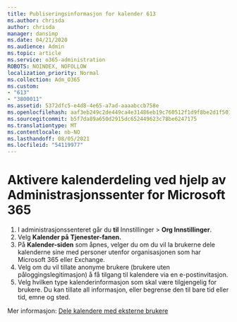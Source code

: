 ```yaml
---
title: Publiseringsinformasjon for kalender 613
ms.author: chrisda
author: chrisda
manager: dansimp
ms.date: 04/21/2020
ms.audience: Admin
ms.topic: article
ms.service: o365-administration
ROBOTS: NOINDEX, NOFOLLOW
localization_priority: Normal
ms.collection: Adm_O365
ms.custom:
- "613"
- "3800011"
ms.assetid: 5372dfc5-e4d8-4e65-a7ad-aaaabccb758e
ms.openlocfilehash: aaf3eb249c2de449ca4e31486eb19c760512f1d9f8be2d1f501e7cdf54de62ed
ms.sourcegitcommit: b5f7da89a650d2915dc652449623c78be6247175
ms.translationtype: MT
ms.contentlocale: nb-NO
ms.lasthandoff: 08/05/2021
ms.locfileid: "54119977"
---
```

# <a name="enable-calendar-sharing-using-the-microsoft-365-admin-center"></a>Aktivere kalenderdeling ved hjelp av Administrasjonssenter for Microsoft 365

1. I administrasjonssenteret går du **til** Innstillinger   >   **Org Innstillinger**.
2. Velg **Kalender på** **Tjenester-fanen.**
3. På **Kalender-siden** som åpnes, velger du om du vil la brukerne dele kalenderne sine med personer utenfor organisasjonen som har Microsoft 365 eller Exchange.
4. Velg om du vil tillate anonyme brukere (brukere uten påloggingslegitimasjon) å få tilgang til kalendere via en e-postinvitasjon.
5. Velg hvilken type kalenderinformasjon som skal være tilgjengelig for brukere. Du kan tillate all informasjon, eller begrense den til bare tid eller tid, emne og sted.

Mer informasjon: [Dele kalendere med eksterne brukere](https://docs.microsoft.com/microsoft-365/admin/manage/share-calendars-with-external-users)
